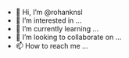 - 👋 Hi, I’m @rohanknsl
- 👀 I’m interested in ...
- 🌱 I’m currently learning ...
- 💞️ I’m looking to collaborate on ...
- 📫 How to reach me ...

<!---
rohanknsl/rohanknsl is a ✨ special ✨ repository because its `README.md` (this file) appears on your GitHub profile.
You can click the Preview link to take a look at your changes.
--->
